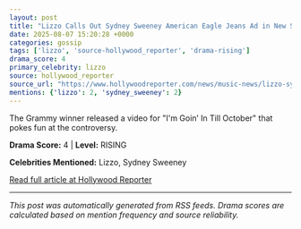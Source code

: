 ```yaml
---
layout: post
title: "Lizzo Calls Out Sydney Sweeney American Eagle Jeans Ad in New Song"
date: 2025-08-07 15:20:28 +0000
categories: gossip
tags: ['lizzo', 'source-hollywood_reporter', 'drama-rising']
drama_score: 4
primary_celebrity: lizzo
source: hollywood_reporter
source_url: "https://www.hollywoodreporter.com/news/music-news/lizzo-sydney-sweeney-jeans-american-eagle-ad-new-song-1236339333/"
mentions: {'lizzo': 2, 'sydney_sweeney': 2}
---
```


The Grammy winner released a video for "I'm Goin’ In Till October" that pokes fun at the controversy.

**Drama Score:** 4 | **Level:** RISING

**Celebrities Mentioned:** Lizzo, Sydney Sweeney

[Read full article at Hollywood Reporter](https://www.hollywoodreporter.com/news/music-news/lizzo-sydney-sweeney-jeans-american-eagle-ad-new-song-1236339333/)

---
*This post was automatically generated from RSS feeds. Drama scores are calculated based on mention frequency and source reliability.*
